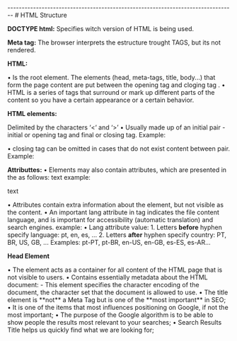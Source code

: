 <!--HTML Structure-->

<!DOCTYPE html>

<html lang='pt-PT'>
<head>
    <meta charset="UTF-8" /> 
    <title>
        Title
	</title>
    <link rel="stylesheet" type="text/css" href="main.css" /> 
</head>
<body>
</body>
</html>
--------------------------------------------------------------------------------
# HTML Structure

**DOCTYPE html:** Specifies witch version of HTML is being used.

**Meta tag:** The browser interprets the estructure trought TAGS, but its not rendered.

**HTML:**

• Is the root element. The elements (head, meta-tags, title, body...) that form the page content are put between the opening tag <html> and cloging tag </html>. • HTML is a series of tags that surround or mark up
different parts of the content so you have a certain
appearance or a certain behavior.

**HTML elements:**

Delimited by the characters ‘<‘ and ‘>’
• Usually made up of an initial pair - initial or opening tag and final or closing tag. Example: <p></p>
• closing tag can be omitted in cases that do not exist
content between pair. Example: <img/>

**Attributtes:**
• Elements may also contain attributes, which are presented in the
as follows: <tag attribute = “value”> text </tag>
example: <p class = “blue-text”> text </p>
• Attributes contain extra information about the element, but not visible as the content.
• An important lang attribute in <html> tag indicates the file content language, and is important for accessibility (automatic translation) and search engines. example: <html lang = “en”>
• Lang attribute value:
    1. Letters **before** hyphen specify language: pt, en, es, ...
    2. Letters **after** hyphen specify country: PT, BR, US, GB, ... 
    Examples: pt-PT, pt-BR, en-US, en-GB, es-ES, es-AR...

**Head Element**

<head></head>
• The <head> element acts as a container for all content of the HTML page that is not visible to users.
• Contains essentially metadata about the HTML document: <meta charset = "utf-8"> - This element specifies the character encoding of the document, the character set that the document is allowed to use.

<title></title>
• The title element is **not** a Meta Tag but is one of the **most important** in SEO;
• It is one of the items that most influences positioning on Google, if
not the most important;
• The purpose of the Google algorithm is to be able to show people the results most relevant to your searches;
• Search Results Title helps us quickly find what we are looking for;

